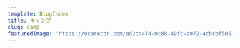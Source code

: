 ```yaml
---
template: BlogIndex
title: キャンプ
slug: camp
featuredImage: 'https://ucarecdn.com/ad2cd474-9c88-49fc-a972-4cbcbf5051db/'
---
```


